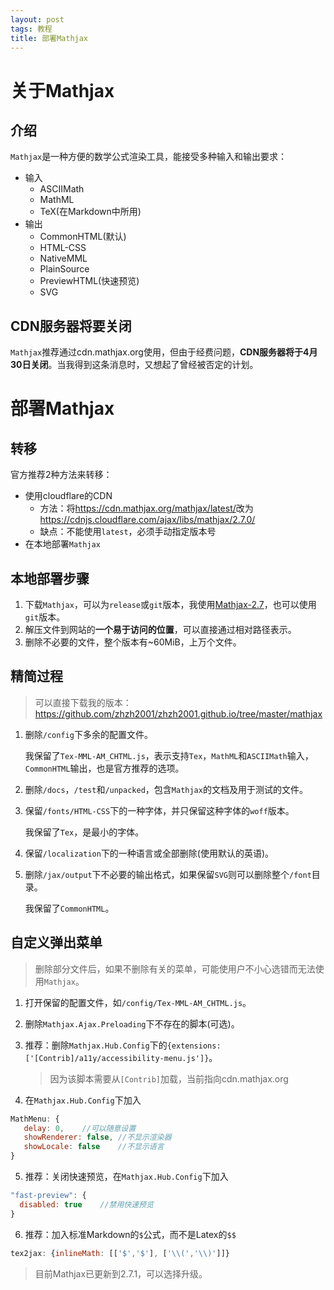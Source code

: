 ```yaml
---
layout: post
tags: 教程
title: 部署Mathjax
---
```


# 关于Mathjax

## 介绍

`Mathjax`是一种方便的数学公式渲染工具，能接受多种输入和输出要求：

- 输入
  - ASCIIMath
  - MathML
  - TeX(在Markdown中所用)
- 输出
  - CommonHTML(默认)
  - HTML-CSS
  - NativeMML
  - PlainSource
  - PreviewHTML(快速预览)
  - SVG

## CDN服务器将要关闭

`Mathjax`推荐通过cdn.mathjax.org使用，但由于经费问题，**CDN服务器将于4月30日关闭**。当我得到这条消息时，又想起了曾经被否定的计划。

 <!-- more -->

# 部署Mathjax

## 转移

官方推荐2种方法来转移：

- 使用cloudflare的CDN
  - 方法：将<https://cdn.mathjax.org/mathjax/latest/>改为<https://cdnjs.cloudflare.com/ajax/libs/mathjax/2.7.0/>
  - 缺点：不能使用`latest`，必须手动指定版本号
- 在本地部署`Mathjax`


## 本地部署步骤

1. 下载`Mathjax`，可以为`release`或`git`版本，我使用[Mathjax-2.7](https://github.com/mathjax/MathJax/archive/2.7.0.zip)，也可以使用`git`版本。
2. 解压文件到网站的**一个易于访问的位置**，可以直接通过相对路径表示。
3. 删除不必要的文件，整个版本有~60MiB，上万个文件。

## 精简过程

> 可以直接下载我的版本：<https://github.com/zhzh2001/zhzh2001.github.io/tree/master/mathjax>

1. 删除`/config`下多余的配置文件。

   我保留了`Tex-MML-AM_CHTML.js`，表示支持`Tex`，`MathML`和`ASCIIMath`输入，`CommonHTML`输出，也是官方推荐的选项。

2. 删除`/docs`，`/test`和`/unpacked`，包含`Mathjax`的文档及用于测试的文件。

3. 保留`/fonts/HTML-CSS`下的一种字体，并只保留这种字体的`woff`版本。

   我保留了`Tex`，是最小的字体。

4. 保留`/localization`下的一种语言或全部删除(使用默认的英语)。

5. 删除`/jax/output`下不必要的输出格式，如果保留`SVG`则可以删除整个`/font`目录。

   我保留了`CommonHTML`。

## 自定义弹出菜单

> 删除部分文件后，如果不删除有关的菜单，可能使用户不小心选错而无法使用`Mathjax`。

1. 打开保留的配置文件，如`/config/Tex-MML-AM_CHTML.js`。

2. 删除`Mathjax.Ajax.Preloading`下不存在的脚本(可选)。

3. 推荐：删除`Mathjax.Hub.Config`下的`{extensions: ['[Contrib]/a11y/accessibility-menu.js']}`。

   > 因为该脚本需要从`[Contrib]`加载，当前指向cdn.mathjax.org

4. 在`Mathjax.Hub.Config`下加入
```javascript
MathMenu: {
   delay: 0,	//可以随意设置
   showRenderer: false,	//不显示渲染器
   showLocale: false	//不显示语言
}
```

5. 推荐：关闭快速预览，在`Mathjax.Hub.Config`下加入
```javascript
"fast-preview": {
  disabled: true	//禁用快速预览
}
```

6. 推荐：加入标准Markdown的`$`公式，而不是Latex的`$$`
```javascript
tex2jax: {inlineMath: [['$','$'], ['\\(','\\)']]}
```

> 目前Mathjax已更新到2.7.1，可以选择升级。
